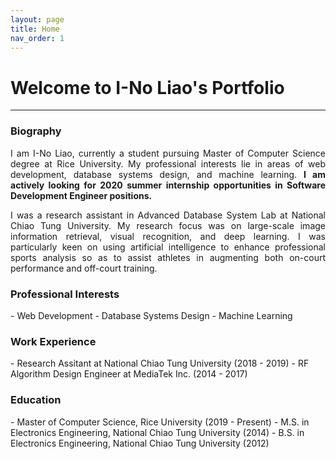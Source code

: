 ```yaml
---
layout: page
title: Home
nav_order: 1
---
```


# Welcome to I-No Liao's Portfolio

---

<h3>Biography</h3>
<p align="justify">
I am I-No Liao, currently a student pursuing Master of Computer Science degree at Rice University. My professional interests lie in areas of web development, database systems design, and machine learning. <strong>I am actively looking for 2020 summer internship opportunities in Software Development Engineer positions.</strong></p>

<p align="justify">
I was a research assistant in Advanced Database System Lab at National Chiao Tung University. My research focus was on large-scale image information retrieval, visual recognition, and deep learning. I was particularly keen on using artificial intelligence to enhance professional sports analysis so as to assist athletes in augmenting both on-court performance and off-court training.
</p>

<!--
<p align="justify">
In my leisure, I participate  in art activities. Art not only rejuvenates me from work but inspires my creativity, providing great help for my career as a software developer. In various fields of art, I am especially passionate about contemporary arts. I believe that contemporary artists' pursuit is the driving force behind scientific and technological progress. By learning from these pioneers, I expect myself to make human civilization a step forward through developing advanced technologies. As an enthusiastic software engineer, it is my ultimate lifetime mission.
</p>
-->

<h3>Professional Interests</h3>
- Web Development
- Database Systems Design
- Machine Learning

<h3>Work Experience</h3>
- Research Assitant at National Chiao Tung University (2018 - 2019)
- RF Algorithm Design Engineer at MediaTek Inc. (2014 - 2017)

<h3>Education</h3>
- Master of Computer Science, Rice University (2019 - Present)
- M.S. in Electronics Engineering, National Chiao Tung University (2014)
- B.S. in Electronics Engineering, National Chiao Tung University (2012)
